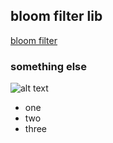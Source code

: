 ## bloom filter lib
[bloom filter](https://github.com/jasondavies/bloomfilter.js)

### something else

![alt text](./someimg.png "A title")

* one
* two 
* three